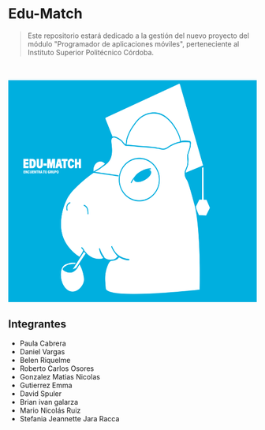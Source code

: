 # Edu-Match

> Este repositorio estará dedicado a la gestión del nuevo proyecto del módulo "Programador de aplicaciones móviles", perteneciente al Instituto Superior Politécnico Córdoba.
>

<br>
<br>
<img src= src/logo.svg height= 450px>

## Integrantes

* Paula Cabrera
* Daniel Vargas
* Belen Riquelme
* Roberto Carlos Osores
* Gonzalez Matias Nicolas
* Gutierrez Emma
* David Spuler
* Brian ivan galarza
* Mario Nicolás Ruiz
* Stefania Jeannette Jara Racca
 
